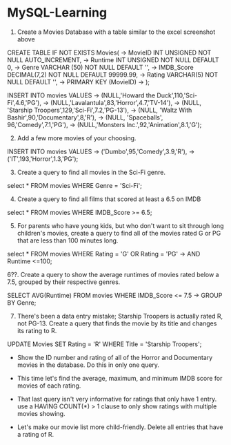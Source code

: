 # MySQL-Learning

1. Create a Movies Database with a table similar to the excel screenshot above

 CREATE TABLE IF NOT EXISTS Movies(
    -> MovieID INT UNSIGNED NOT NULL AUTO_INCREMENT,
    ->  Runtime INT UNSIGNED NOT NULL DEFAULT 0,
    -> Genre VARCHAR (50) NOT NULL DEFAULT '',
    -> IMDB_Score DECIMAL(7,2) NOT NULL DEFAULT 99999.99,
    ->  Rating VARCHAR(5) NOT NULL DEFAULT '',
    -> PRIMARY KEY (MovieID)
    -> );


INSERT INTO movies VALUES
    -> (NULL,'Howard the Duck',110,'Sci-Fi',4.6,'PG'),
    -> (NULL,'Lavalantula',83,'Horror',4.7,'TV-14'),
    -> (NULL, 'Starship Troopers',129,'Sci-Fi',7.2,'PG-13'),
    -> (NULL, 'Waltz With Bashir',90,'Documentary',8,'R'),
    -> (NULL, 'Spaceballs', 96,'Comedy',7.1,'PG'),
    -> (NULL,'Monsters Inc.',92,'Animation',8.1,'G');


2. Add a few more movies of your choosing.

 INSERT INTO movies VALUES
    -> ('Dumbo',95,'Comedy',3.9,'R'),
    -> ('IT',193,'Horror',1.3,'PG');

3. Create a query to find all movies in the Sci-Fi genre.
    
 select * FROM movies WHERE Genre = 'Sci-Fi';

4. Create a query to find all films that scored at least a 6.5 on IMDB

 select * FROM movies WHERE IMDB_Score >= 6.5;
 
 
5. For parents who have young kids, but who don't want to sit through long children's movies, create a query to find all of the movies rated G or PG that are less than 100 minutes long.

 select * FROM movies WHERE Rating = 'G' OR Rating = 'PG'
    -> AND Runtime <=100;
    
6??. Create a query to show the average runtimes of movies rated below a 7.5, grouped by their respective genres.

SELECT AVG(Runtime) FROM movies WHERE IMDB_Score <= 7.5
    -> GROUP BY Genre;
    
    
7. There's been a data entry mistake; Starship Troopers is actually rated R, not PG-13. Create a query that finds the movie by its title and changes its rating to R.

 UPDATE Movies  SET Rating = 'R' WHERE Title = 'Starship Troopers';

- Show the ID number and rating of all of the Horror and Documentary movies in the database. Do this in only one query.


- This time let's find the average, maximum, and minimum IMDB score for movies of each rating.

- That last query isn't very informative for ratings that only have 1 entry. use a HAVING COUNT(*) > 1 clause to only show ratings with multiple movies showing.

- Let's make our movie list more child-friendly. Delete all entries that have a rating of R.

